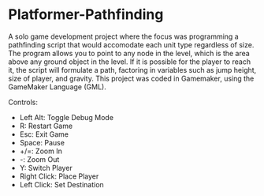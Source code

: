 # Platformer-Pathfinding
A solo game development project where the focus was programming a pathfinding script that would accomodate each unit type regardless of size. The program allows you to point to any node in the level, which is the area above any ground object in the level. If it is possible for the player to reach it, the script will formulate a path, factoring in variables such as jump height, size of player, and gravity. This project was coded in Gamemaker, using the GameMaker Language (GML).

Controls:
- Left Alt: Toggle Debug Mode
- R: Restart Game
- Esc: Exit Game
- Space: Pause
- +/=: Zoom In
- -: Zoom Out
- Y: Switch Player
- Right Click: Place Player
- Left Click: Set Destination
